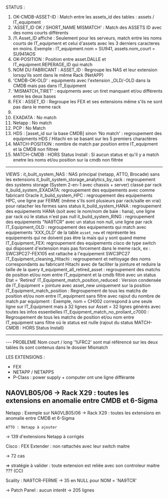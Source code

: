 STATUS :
1. OK-CMDB-ASSET-ID : Match entre les assets_id des tables : assets / IT_equipment
2. 'ASSET_ID OK / SHORT_NAME MISMATCH' : Match des ASSETS ID avec des noms courts différents
3. /!\ Asset_ID affiché : Seulement pour les serveurs, match entre les noms courts de IT_equipment et celui 
d'assets avec les 3 derniers caracteres en moins. Exemple : IT_equipment.nom = SU941, assets.nom_court = SU941AOS
4. OK-POSITION : Position entre asset.DALLE et IT_equipment.REPERAGE_ID qui match
5. NOM DU FABRICANT : ASSET_ID : Regroupe les NAS et leur extension lorsqu'ils sont dans le même Rack (NetAPP)
6. 'CMDB-OK-OLD' : equipments avec l'extension _OLD/-OLD dans la CMDB mais pas dans IT_Equipment
7. 'MISMATCH_TIRET' : equipments avec un tiret manquant et/ou différents entre les deux bases
8. FEX : ASSET_ID : Regroupe les FEX et ses extensions même s'ils ne sont pas dans le meme rack
 9. 
  1. EXADATA : No match 
  2. Netapp : No match
  3. PCP : No Match
10. HDS : [asset_id sur la base CMDB] sinon 'No match' : regroupement des equipments HDS / Hitachi en se basant sur les 5 premiers charactères 
11. MATCH-POSITION : nombre de match par position entre IT_equipment et la CMDB non filtree
12. MATCH-CMDB : HORS Status Install : Si aucun status et qu'il y a match enetre les noms et/ou position sur la cmdb non filtrée

-------
VIEWS :
it_built_system_NAS : NAS principal (netapp, ATTO, Brocade) sans les extensions
it_built_system_storage_analytics_by_rack : regroupement des systems storage (System 2-en-1 avec chassis + server) classé par rack
it_build_system_EXADATA: regroupement des equipements avec comme fabricant Oracle
it_build_system_HPC : regroupement des equipements HPC, une ligne par FERME (même s'ils sont plusieurs par rack/salle en vrai) pour ratacher les fermes sans status 
it_build_system_HANA : regroupement des equipements HANA (soit avec le nom/nom de baie : hana), une ligne par rack oú le status n'est pas null
it_build_system_RING : regroupement des equipements "NA9TCR" avec un status non null, une ligne par rack
IT_Equipment_OLD : regroupement des equipements qui match avec equipements 'XXX_OLD' de la table `asset_new` et représente les equipements qui ne doivent pas être la mais qui y sont quand meme
IT_Equipment_FEX: regroupement des equipements cisco de type switch qui disposent d'extension mais pas forcement dans le meme rack, ex : SWC3PC27-FEX105 est rattache à l'equipement SWC3PC27
IT_Equipment_cleaning_Hitachi : regroupement et nettoyage des noms correspondants au fabricant Hitachi avec de faciliter la jointure et reduire la taille de la query 
it_equipment_all_retired_asset : regroupement des matchs de position et/ou nom entre IT_equipment et la cmdb filtré avec un status Etat = 'Retired'
IT_Equipment_match_position_reduced : Version condensée de IT_Equipment + jointure avec asset_new uniquement sur la position
IT_Equipment_match_position : Regroupement de tous les matchs de position et/ou nom entre IT_equipment sans filtre avec rajout du nombre de match par equipment : Exemple, nom = CH002 correspond à une seule ligne sur IT_Equipment mais à 32 lignes sur Asset = 32 lignes générés avec toutes les infos essentielles
IT_Equipment_match_no_proliant_c7000 : Regroupement de tous les matchs de position et/ou nom entre IT_equipment sans filtre où le status est nulle (rajout du status MATCH-CMDB : HORS Status Install)

------

--- PROBLEME
Nom court / long '%FRC2' sont mal référencé sur les deux tables ils sont contenus dans le dossier Mismatch

LES EXTENSIONS :
- FEX
- NETAPP / NETAPPS 
- P-Class : power supply + computer ont une ligne différante

NA0VLB05/06 -> Rack X29 : toutes les extensions en anomalie entre CMDB et 6-Sigma
---------------------
Netapp :  Exemple sur NA0VLB05/06 -> Rack X29 : toutes les extensions en anomalie entre CMDB et 6-Sigma

    ATTO : Netapp à ajouter

  -> 139 d'extensions Netapp à corrigés

Cisco : FEX Extender : non rattachés avec leur switch maitre

  -> 72 cas 

  => stratégie à valider : toute extension est reliée avec son controleur maitre ??? (CC)


Scality : NA9TCR-FERME -> 35 en NULL pour NOM = 'NA9TCR'

  


  -> Patch Panel : aucun interêt -> 205 lignes

